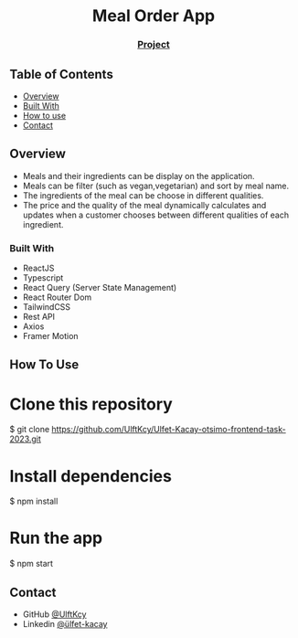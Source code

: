 <h1 align="center">Meal Order App</h1>


<div align="center">
  <h3>
    <a href="https://mealorderappon.netlify.app/">
      Project
    </a>
  </h3>
</div>


<!-- TABLE OF CONTENTS -->

## Table of Contents

- [Overview](#overview)
- [Built With](#built-with)
- [How to use](#how-to-use)
- [Contact](#contact)

<!-- OVERVIEW -->

## Overview
- Meals and their ingredients can be display on the application.
- Meals can be  filter (such as  vegan,vegetarian) and sort by meal name.
- The ingredients of the meal can be choose in different qualities.
- The price and the quality of the meal dynamically calculates and updates when a customer chooses between different qualities of each ingredient.

### Built With

- ReactJS
- Typescript
- React Query (Server State Management)
- React Router Dom
- TailwindCSS
- Rest API
- Axios
- Framer Motion

## How To Use

# Clone this repository
$ git clone https://github.com/UlftKcy/Ulfet-Kacay-otsimo-frontend-task-2023.git
# Install dependencies
  $ npm install
# Run the app
  $ npm start

## Contact

- GitHub [@UlftKcy](https://github.com/UlftKcy)
- Linkedin [@ülfet-kacay](https://www.linkedin.com/in/ulfet-kacay/)
